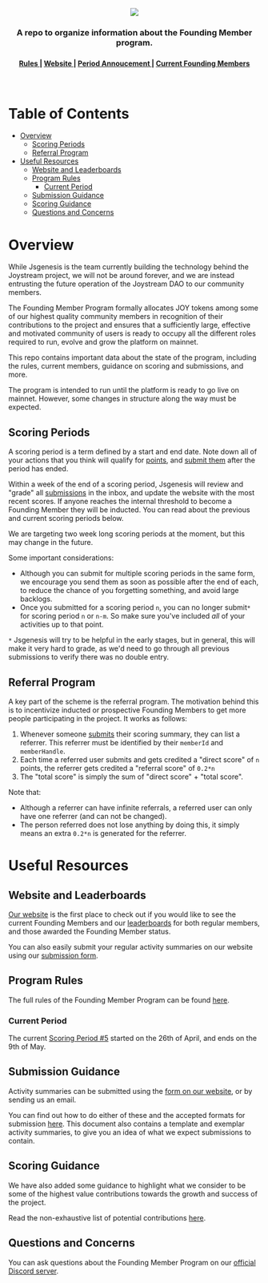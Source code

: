 <p align="center"><img src="img/banner.png"></p>


<div align="center">
  <h3>A repo to organize information about the Founding Member program.<h3>
</div>

<div align="center">
  <h4>
    <a href="/RULES.md">
      Rules
    </a>
    <span> | </span>
    <a href="https://www.joystream.org/founding-members/">
      Website
    </a>
    <span> | </span>
    <a href="/scoring-periods/6.md">
      Period Annoucement
    </a>
    <span> | </span>
    <a href="/inducted/README.md">
      Current Founding Members
    </a>
  </h4>
</div>
</br>

Table of Contents
==

<!-- TOC START min:1 max:3 link:true asterisk:false update:true -->
- [Overview](#overview)
  - [Scoring Periods](#scoring-periods)
  - [Referral Program](#referral-program)
- [Useful Resources](#useful-resources)
  - [Website and Leaderboards](#website-and-leaderboards)
  - [Program Rules](#program-rules)
    - [Current Period](#current-period)
  - [Submission Guidance](#submission-guidance)
  - [Scoring Guidance](#scoring-guidance)
  - [Questions and Concerns](#questions-and-concerns)
<!-- TOC END -->


# Overview

While Jsgenesis is the team currently building the technology behind the Joystream project, we will not be around forever, and we are instead entrusting the future operation of the Joystream DAO to our community members.

The Founding Member Program formally allocates JOY tokens among some of our highest quality community members in recognition of their contributions to the project and ensures that a sufficiently large, effective and motivated community of users is ready to occupy all the different roles required to run, evolve and grow the platform on mainnet.

This repo contains important data about the state of the program, including the rules, current members, guidance on scoring and submissions, and more.

The program is intended to run until the platform is ready to go live on mainnet. However, some changes in structure along the way must be expected.

## Scoring Periods

A scoring period is a term defined by a start and end date. Note down all of your actions that you think will qualify for [points](#scoring-guidance), and [submit them](#submission-guidance) after the period has ended.

Within a week of the end of a scoring period, Jsgenesis will review and "grade" all [submissions](#submission-guidance) in the inbox, and update the website with the most recent scores. If anyone reaches the internal threshold to become a Founding Member they will be inducted. You can read about the previous and current scoring periods below.

We are targeting two week long scoring periods at the moment, but this may change in the future.

Some important considerations:
- Although you can submit for multiple scoring periods in the same form, we encourage you send them as soon as possible after the end of each, to reduce the chance of you forgetting something, and avoid large backlogs.
- Once you submitted for a scoring period `n`, you can no longer submit`*` for scoring period `n` or `n-m`. So make sure you've included _all_ of your activities up to that point.

`*` Jsgenesis will try to be helpful in the early stages, but in general, this will make it very hard to grade, as we'd need to go through all previous submissions to verify there was no double entry.

## Referral Program

A key part of the scheme is the referral program. The motivation behind this is to incentivize inducted or prospective Founding Members to get more people participating in the project. It works as follows:
1. Whenever someone [submits](/SUBMISSION-GUIDELINES.md) their scoring summary, they can list a referrer. This referrer must be identified by their `memberId` and `memberHandle`.
2. Each time a referred user submits and gets credited a "direct score" of `n` points, the referrer gets credited a "referral score" of `0.2*n`
3. The "total score" is simply the sum of "direct score" + "total score".

Note that:
- Although a referrer can have infinite referrals, a referred user can only have one referrer (and can not be changed).
- The person referred does not lose anything by doing this, it simply means an extra `0.2*n` is generated for the referrer.

# Useful Resources
## Website and Leaderboards

[Our website](https://www.joystream.org/founding-members) is the first place to check out if you would like to see the current Founding Members and our [leaderboards](https://www.joystream.org/founding-members/leaderboards/) for both regular members, and those awarded the Founding Member status.

You can also easily submit your regular activity summaries on our website using our [submission form](https://www.joystream.org/founding-members/form/).

## Program Rules

The full rules of the Founding Member Program can be found [here](/RULES.md).

### Current Period

The current [Scoring Period #5](/scoring-periods/6.md) started on the 26th of April, and ends on the 9th of May.

<!--
FIXME
Note that we are still accepting summaries from Scoring Periods [#0](/scoring-periods/0.md), [#1](/scoring-periods/1.md) and [#2](/scoring-periods/2.md), but only where a report for these periods has not previously been submitted.
-->

## Submission Guidance

Activity summaries can be submitted using the [form on our website](https://www.joystream.org/founding-members/form), or by sending us an email.

You can find out how to do either of these and the accepted formats for submission [here](/SUBMISSION-GUIDELINES.md). This document also contains a template and exemplar activity summaries, to give you an idea of what we expect submissions to contain.

## Scoring Guidance

We have also added some guidance to highlight what we consider to be some of the highest value contributions towards the growth and success of the project.

Read the non-exhaustive list of potential contributions [here](/CONTRIBUTIONS.md).


## Questions and Concerns

You can ask questions about the Founding Member Program on our [official Discord server](https://discord.gg/DE9UN3YpRP).
